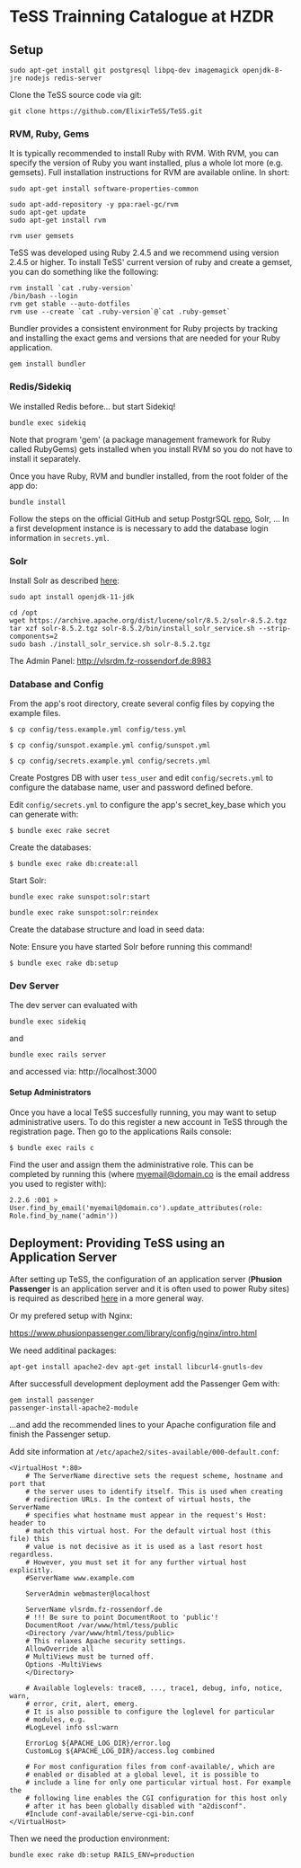 # TeSS Trainning Catalogue at HZDR

## Setup

```
sudo apt-get install git postgresql libpq-dev imagemagick openjdk-8-jre nodejs redis-server
```

Clone the TeSS source code via git:

```
git clone https://github.com/ElixirTeSS/TeSS.git
```

### RVM, Ruby, Gems

It is typically recommended to install Ruby with RVM. With RVM, you can specify the version of Ruby you want installed, plus a whole lot more (e.g. gemsets). Full installation instructions for RVM are available online. In short:

```
sudo apt-get install software-properties-common

sudo apt-add-repository -y ppa:rael-gc/rvm
sudo apt-get update
sudo apt-get install rvm

rvm user gemsets
```

TeSS was developed using Ruby 2.4.5 and we recommend using version 2.4.5 or higher. To install TeSS' current version of ruby and create a gemset, you can do something like the following:

```
rvm install `cat .ruby-version`
/bin/bash --login
rvm get stable --auto-dotfiles
rvm use --create `cat .ruby-version`@`cat .ruby-gemset`
```

Bundler provides a consistent environment for Ruby projects by tracking and installing the exact gems and versions that are needed for your Ruby application.

```
gem install bundler
```

### Redis/Sidekiq

We installed Redis before... but start Sidekiq!

```
bundle exec sidekiq
```

Note that program 'gem' (a package management framework for Ruby called RubyGems) gets installed when you install RVM so you do not have to install it separately.

Once you have Ruby, RVM and bundler installed, from the root folder of the app do:

```
bundle install
```

Follow the steps on the official GitHub and setup PostgrSQL [repo](https://github.com/ElixirTeSS/TeSS), Solr, ... In a first development instance is is necessary to add the database login information in `secrets.yml`. 

### Solr

Install Solr as described [here](https://tecadmin.net/install-apache-solr-on-ubuntu/):

```
sudo apt install openjdk-11-jdk

cd /opt
wget https://archive.apache.org/dist/lucene/solr/8.5.2/solr-8.5.2.tgz
tar xzf solr-8.5.2.tgz solr-8.5.2/bin/install_solr_service.sh --strip-components=2
sudo bash ./install_solr_service.sh solr-8.5.2.tgz
```

The Admin Panel: http://vlsrdm.fz-rossendorf.de:8983

### Database and Config

From the app's root directory, create several config files by copying the example files.

```
$ cp config/tess.example.yml config/tess.yml

$ cp config/sunspot.example.yml config/sunspot.yml

$ cp config/secrets.example.yml config/secrets.yml
```

Create Postgres DB with user `tess_user` and edit `config/secrets.yml` to configure the database name, user and password defined before.

Edit `config/secrets.yml` to configure the app's secret_key_base which you can generate with:

```
$ bundle exec rake secret
```

Create the databases:

```
$ bundle exec rake db:create:all
```

Start Solr:

```
bundle exec rake sunspot:solr:start

bundle exec rake sunspot:solr:reindex
```

Create the database structure and load in seed data:

Note: Ensure you have started Solr before running this command!

```
$ bundle exec rake db:setup
```


### Dev Server

The dev server can evaluated with

```
bundle exec sidekiq
```

and

```
bundle exec rails server
```

and accessed via: http://localhost:3000

#### Setup Administrators

Once you have a local TeSS succesfully running, you may want to setup administrative users. To do this register a new account in TeSS through the registration page. Then go to the applications Rails console:

```
$ bundle exec rails c
```

Find the user and assign them the administrative role. This can be completed by running this (where myemail@domain.co is the email address you used to register with):

```
2.2.6 :001 > User.find_by_email('myemail@domain.co').update_attributes(role: Role.find_by_name('admin'))
```

## Deployment: Providing TeSS using an Application Server

After setting up TeSS, the configuration of an application server (**Phusion Passenger** is an application server and it is often used to power Ruby sites) is required as described [here](https://www.digitalocean.com/community/tutorials/how-to-setup-a-rails-4-app-with-apache-and-passenger-on-centos-6) in a more general way.

Or my prefered setup with Nginx:

https://www.phusionpassenger.com/library/config/nginx/intro.html

We need additinal packages:

```
apt-get install apache2-dev apt-get install libcurl4-gnutls-dev
```

After successfull development deployment add the Passenger Gem with:

```
gem install passenger
passenger-install-apache2-module
```

...and add the recommended lines to your Apache configuration file and finish the Passenger setup.

Add site information at `/etc/apache2/sites-available/000-default.conf`:

```
<VirtualHost *:80>
	# The ServerName directive sets the request scheme, hostname and port that
	# the server uses to identify itself. This is used when creating
	# redirection URLs. In the context of virtual hosts, the ServerName
	# specifies what hostname must appear in the request's Host: header to
	# match this virtual host. For the default virtual host (this file) this
	# value is not decisive as it is used as a last resort host regardless.
	# However, you must set it for any further virtual host explicitly.
	#ServerName www.example.com

	ServerAdmin webmaster@localhost

	ServerName vlsrdm.fz-rossendorf.de
	# !!! Be sure to point DocumentRoot to 'public'! 
	DocumentRoot /var/www/html/tess/public 
	<Directory /var/www/html/tess/public> 
	# This relaxes Apache security settings. 
	AllowOverride all 
	# MultiViews must be turned off. 
	Options -MultiViews 
	</Directory> 

	# Available loglevels: trace8, ..., trace1, debug, info, notice, warn,
	# error, crit, alert, emerg.
	# It is also possible to configure the loglevel for particular
	# modules, e.g.
	#LogLevel info ssl:warn

	ErrorLog ${APACHE_LOG_DIR}/error.log
	CustomLog ${APACHE_LOG_DIR}/access.log combined

	# For most configuration files from conf-available/, which are
	# enabled or disabled at a global level, it is possible to
	# include a line for only one particular virtual host. For example the
	# following line enables the CGI configuration for this host only
	# after it has been globally disabled with "a2disconf".
	#Include conf-available/serve-cgi-bin.conf
</VirtualHost>

```

Then we need the production environment:

```
bundle exec rake db:setup RAILS_ENV=production
```

